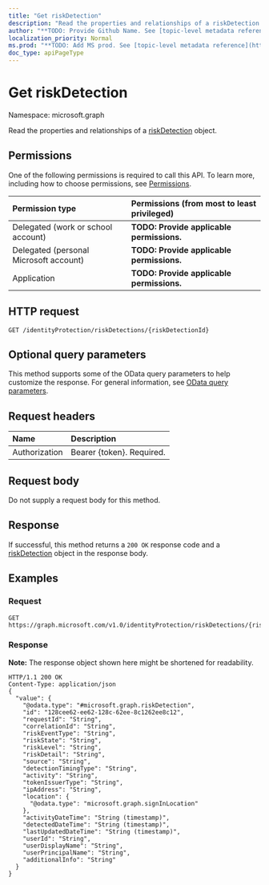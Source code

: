 ```yaml
---
title: "Get riskDetection"
description: "Read the properties and relationships of a riskDetection object."
author: "**TODO: Provide Github Name. See [topic-level metadata reference](https://msgo.azurewebsites.net/add/document/guidelines/metadata.html#topic-level-metadata)**"
localization_priority: Normal
ms.prod: "**TODO: Add MS prod. See [topic-level metadata reference](https://msgo.azurewebsites.net/add/document/guidelines/metadata.html#topic-level-metadata)**"
doc_type: apiPageType
---
```


# Get riskDetection
Namespace: microsoft.graph

Read the properties and relationships of a [riskDetection](../resources/riskdetection.md) object.

## Permissions
One of the following permissions is required to call this API. To learn more, including how to choose permissions, see [Permissions](/concepts/permissions-reference.md).

|Permission type|Permissions (from most to least privileged)|
|:---|:---|
|Delegated (work or school account)|**TODO: Provide applicable permissions.**|
|Delegated (personal Microsoft account)|**TODO: Provide applicable permissions.**|
|Application|**TODO: Provide applicable permissions.**|

## HTTP request

<!-- {
  "blockType": "ignored"
}
-->
``` http
GET /identityProtection/riskDetections/{riskDetectionId}
```

## Optional query parameters
This method supports some of the OData query parameters to help customize the response. For general information, see [OData query parameters](/graph/query-parameters).

## Request headers
|Name|Description|
|:---|:---|
|Authorization|Bearer {token}. Required.|

## Request body
Do not supply a request body for this method.

## Response

If successful, this method returns a `200 OK` response code and a [riskDetection](../resources/riskdetection.md) object in the response body.

## Examples

### Request
<!-- {
  "blockType": "request",
  "name": "get_riskdetection"
}
-->
``` http
GET https://graph.microsoft.com/v1.0/identityProtection/riskDetections/{riskDetectionId}
```


### Response
**Note:** The response object shown here might be shortened for readability.
<!-- {
  "blockType": "response",
  "truncated": true,
  "@odata.type": "microsoft.graph.riskDetection"
}
-->
``` http
HTTP/1.1 200 OK
Content-Type: application/json
{
  "value": {
    "@odata.type": "#microsoft.graph.riskDetection",
    "id": "128cee62-ee62-128c-62ee-8c1262ee8c12",
    "requestId": "String",
    "correlationId": "String",
    "riskEventType": "String",
    "riskState": "String",
    "riskLevel": "String",
    "riskDetail": "String",
    "source": "String",
    "detectionTimingType": "String",
    "activity": "String",
    "tokenIssuerType": "String",
    "ipAddress": "String",
    "location": {
      "@odata.type": "microsoft.graph.signInLocation"
    },
    "activityDateTime": "String (timestamp)",
    "detectedDateTime": "String (timestamp)",
    "lastUpdatedDateTime": "String (timestamp)",
    "userId": "String",
    "userDisplayName": "String",
    "userPrincipalName": "String",
    "additionalInfo": "String"
  }
}
```

